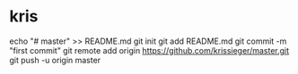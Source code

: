 # kris
echo "# master" >> README.md
git init
git add README.md
git commit -m "first commit"
git remote add origin https://github.com/krissieger/master.git
git push -u origin master
